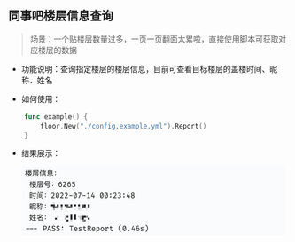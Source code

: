 ## 同事吧楼层信息查询
> 场景：一个贴楼层数量过多，一页一页翻面太累啦，直接使用脚本可获取对应楼层的数据

- 功能说明：查询指定楼层的楼层信息，目前可查看目标楼层的盖楼时间、昵称、姓名


- 如何使用：
```go
    func example() {
        floor.New("./config.example.yml").Report()
    }
```


- 结果展示：

    ![img.png](img.png)
